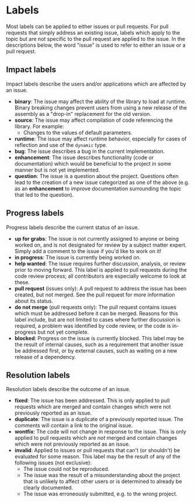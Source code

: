 # Labels

Most labels can be applied to either issues or pull requests. For pull requests that simply address an existing issue,
labels which apply to the topic but are not specific to the pull request are applied to the issue. In the descriptions
below, the word "issue" is used to refer to either an issue or a pull request.

## Impact labels

Impact labels describe the users and/or applications which are affected by an issue.

* **binary**: The issue may affect the ability of the library to load at runtime. Binary breaking changes prevent
  users from using a new release of the assembly as a "drop-in" replacement for the old version.
* **source**: The issue may affect compilation of code referencing the library. For example:
  * Changes to the values of default parameters.
* **runtime**: The issue may affect runtime behavior, especially for cases of reflection and use of the `dynamic`
  type.
* **bug**: The issue describes a bug in the current implementation.
* **enhancement**: The issue describes functionality (code or documentation) which would be beneficial to the project
  in some manner but is not yet implemented.
* **question**: The issue is a question about the project. Questions often lead to the creation of a new issue
  categorized as one of the above (e.g. as an **enhancement** to improve documentation surrounding the topic that led
  to the question).

## Progress labels

Progress labels describe the current status of an issue.

* **up for grabs**: The issue is not currently assigned to anyone or being worked on, and is not designated for review
  by a subject matter expert. Simply add a comment to the issue if you'd like to work on it!
* **in progress**: The issue is currently being worked on.
* **help wanted**: The issue requires further discussion, analysis, or review prior to moving forward. This label is
  applied to pull requests during the code review process; all contributors are especially welcome to look at these.
* **pull request** (issues only): A pull request to address the issue has been created, but not merged. See the pull
  request for more information about its status.
* **do not merge** (pull requests only): The pull request contains issues which must be addressed before it can be
  merged. Reasons for this label include, but are not limited to cases where further discussion is required, a problem
  was identified by code review, or the code is in-progress but not yet complete.
* **blocked**: Progress on the issue is currently blocked. This label may be the result of internal causes, such as a
  requirement that another issue be addressed first, or by external causes, such as waiting on a new release of a
  dependency.

## Resolution labels

Resolution labels describe the outcome of an issue.

* **fixed**: The issue has been addressed. This is only applied to pull requests which are merged and contain changes
  which were not previously reported as an issue.
* **duplicate**: The issue is a duplicate of a previously reported issue. The comments will contain a link to the
  original issue.
* **wontfix**: The code will not change in response to the issue. This is only applied to pull requests which are
  *not* merged and contain changes which were not previously reported as an issue.
* **invalid**: Applied to issues or pull requests that can't (or shouldn't) be evaluated for some reason. This label may
  be the result of any of the following issues (not exclusive):
  * The issue could not be reproduced.
  * The issue was the result of a misunderstanding about the project that is unlikely to affect other users or is
    determined to already be clearly documented.
  * The issue was erroneously submitted, e.g. to the wrong project.
